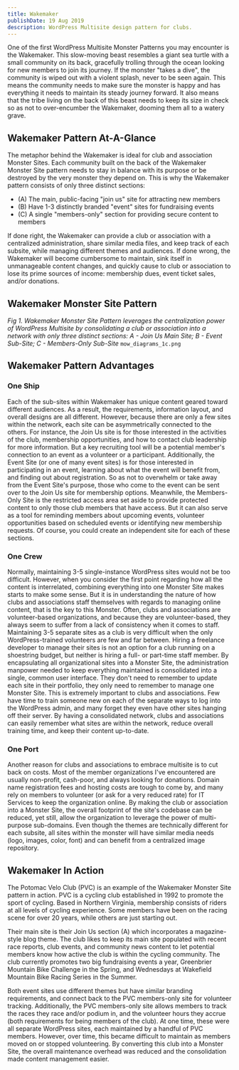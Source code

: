 ```yaml
---
title: Wakemaker
publishDate: 19 Aug 2019
description: WordPress Multisite design pattern for clubs.
---
```


One of the first WordPress Multisite Monster Patterns you may encounter is the Wakemaker. This slow-moving beast resembles a giant sea turtle with a small community on its back, gracefully trolling through the ocean looking for new members to join its journey. If the monster "takes a dive", the community is wiped out with a violent splash, never to be seen again. This means the community needs to make sure the monster is happy and has everything it needs to maintain its steady journey forward. It also means that the tribe living on the back of this beast needs to keep its size in check so as not to over-encumber the Wakemaker, dooming them all to a watery grave.

## Wakemaker Pattern At-A-Glance

The metaphor behind the Wakemaker is ideal for club and association Monster Sites. Each community built on the back of the Wakemaker Monster Site pattern needs to stay in balance with its purpose or be destroyed by the very monster they depend on. This is why the Wakemaker pattern consists of only three distinct sections:

- (A) The main, public-facing "join us" site for attracting new members
- (B) Have 1-3 distinctly branded "event" sites for fundraising events
- (C) A single "members-only" section for providing secure content to members

If done right, the Wakemaker can provide a club or association with a centralized administration, share similar media files, and keep track of each subsite, while managing different themes and audiences. If done wrong, the Wakemaker will become cumbersome to maintain, sink itself in unmanageable content changes, and quickly cause to club or association to lose its prime sources of income: membership dues, event ticket sales, and/or donations.

## Wakemaker Monster Site Pattern

_Fig 1. Wakemaker Monster Site Pattern leverages the centralization power of WordPress Multisite by consolidating a club or association into a network with only three distinct sections: A - Join Us Main Site; B - Event Sub-Site; C - Members-Only Sub-Site_
`mow_diagrams_1c.png`

## Wakemaker Pattern Advantages

### One Ship

Each of the sub-sites within Wakemaker has unique content geared toward different audiences. As a result, the requirements, information layout, and overall designs are all different. However, because there are only a few sites within the network, each site can be asymmetrically connected to the others. For instance, the Join Us site is for those interested in the activities of the club, membership opportunities, and how to contact club leadership for more information. But a key recruiting tool will be a potential member's connection to an event as a volunteer or a participant. Additionally, the Event Site (or one of many event sites) is for those interested in participating in an event, learning about what the event will benefit from, and finding out about registration. So as not to overwhelm or take away from the Event Site\'s purpose, those who come to the event can be sent over to the Join Us site for membership options. Meanwhile, the Members-Only Site is the restricted access area set aside to provide protected content to only those club members that have access. But it can also serve as a tool for reminding members about upcoming events, volunteer opportunities based on scheduled events or identifying new membership requests. Of course, you could create an independent site for each of these sections.

### One Crew

Normally, maintaining 3-5 single-instance WordPress sites would not be too difficult. However, when you consider the first point regarding how all the content is interrelated, combining everything into one Monster Site makes starts to make some sense. But it is in understanding the nature of how clubs and associations staff themselves with regards to managing online content, that is the key to this Monster. Often, clubs and associations are volunteer-based organizations, and because they are volunteer-based, they always seem to suffer from a lack of consistency when it comes to staff. Maintaining 3-5 separate sites as a club is very difficult when the only WordPress-trained volunteers are few and far between. Hiring a freelance developer to manage their sites is not an option for a club running on a shoestring budget, but neither is hiring a full- or part-time staff member. By encapsulating all organizational sites into a Monster Site, the administration manpower needed to keep everything maintained is consolidated into a single, common user interface. They don't need to remember to update each site in their portfolio, they only need to remember to manage one Monster Site. This is extremely important to clubs and associations. Few have time to train someone new on each of the separate ways to log into the WordPress admin, and many forget they even have other sites hanging off their server. By having a consolidated network, clubs and associations can easily remember what sites are within the network, reduce overall training time, and keep their content up-to-date.

### One Port

Another reason for clubs and associations to embrace multisite is to cut back on costs. Most of the member organizations I've encountered are usually non-profit, cash-poor, and always looking for donations. Domain name registration fees and hosting costs are tough to come by, and many rely on members to volunteer (or ask for a very reduced rate) for IT Services to keep the organization online. By making the club or association into a Monster Site, the overall footprint of the site's codebase can be reduced, yet still, allow the organization to leverage the power of multi-purpose sub-domains. Even though the themes are technically different for each subsite, all sites within the monster will have similar media needs (logo, images, color, font) and can benefit from a centralized image repository.

## Wakemaker In Action

The Potomac Velo Club (PVC) is an example of the Wakemaker Monster Site pattern in action. PVC is a cycling club established in 1992 to promote the sport of cycling. Based in Northern Virginia, membership consists of riders at all levels of cycling experience. Some members have been on the racing scene for over 20 years, while others are just starting out.

Their main site is their Join Us section (A) which incorporates a magazine-style blog theme. The club likes to keep its main site populated with recent race reports, club events, and community news content to let potential members know how active the club is within the cycling community. The club currently promotes two big fundraising events a year, Greenbrier Mountain Bike Challenge in the Spring, and Wednesdays at Wakefield Mountain Bike Racing Series in the Summer.

Both event sites use different themes but have similar branding requirements, and connect back to the PVC members-only site for volunteer tracking. Additionally, the PVC members-only site allows members to track the races they race and/or podium in, and the volunteer hours they accrue (both requirements for being members of the club). At one time, these were all separate WordPress sites, each maintained by a handful of PVC members. However, over time, this became difficult to maintain as members moved on or stopped volunteering. By converting this club into a Monster Site, the overall maintenance overhead was reduced and the consolidation made content management easier.

